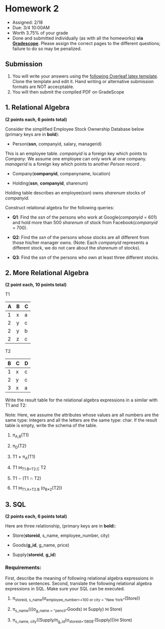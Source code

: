 # Homework 2

* Assigned: 2/18
* Due: 3/4 10:00AM
* Worth 3.75% of your grade
* Done and submitted individually (as with all the homeworks) **via [Gradescope](https://www.gradescope.com)**. 
Please assign the correct pages to the different questions; failure to do so may be penalized.


## Submission

1. You will write your answers using the [following Overleaf latex template](https://www.overleaf.com/read/mvhfmrqpnqbs). Clone the template and edit it.   Hand writing or alternative submission formats are NOT accecptable.
2. You will then submit the compiled PDF on GradeScope


## 1. Relational Algebra

**(2 points each, 6 points total)**

Consider the simplified Employee Stock Ownership Database below (primary keys are in **bold**):

* Person(**ssn**, companyid, salary, managerid)

This is an employee table. *companyid* is a foreign key which points to *Company*.
We assume one employee can only work at one company. *managerid* is a foreign key
which points to another *Person* record .

* Company(**companyid**, companyname, location)

* Holding(**ssn**, **companyid**, sharenum)

Holding table describes an employee(*ssn*) owns *sharenum* stocks of *companyid*.

Construct relational algebra for the following queries:

* **Q1**: Find the *ssn* of the persons who work at Google(*companyid* = 601) and hold more than 500 *sharenum*
   of stock from Facebook(*companyid* = 700).

* **Q2**: Find the *ssn* of the persons whose stocks are all different from those his/her manager owns.
    (Note: Each *companyid* represents a different stock, we do not care about the *sharenum* of stocks).

* **Q3**: Find the *ssn* of the persons who own at least three different stocks.


## 2. More Relational Algebra

**(2 point each, 10 points total)**

T1

|A | B | C |
|---|---|---|
|1 | x | a |
|2 | y | c |
|2 | y | b |
|2 | z | c |


T2

B | C | D
---|---|---
1 | x | c
2 | y | c
3 | x | a


Write the result table for the relational algebra expressions in a similar with T1 and T2:

Note: Here, we assume the attributes whose values are all numbers are the same type: integers
and all the letters are the same type: char. If the result table is empty, write the schema of the table.


1. π<sub>A,B</sub>(T1)

2. π<sub>D</sub>(T2)

3. T1 × π<sub>A</sub>(T1)

4. T1 ⨝<sub>T1.B=T2.C</sub> T2

5. T1 − (T1 ∩ T2)

6. T1 ⨝<sub>T1.A&gt;T2.B</sub> (σ<sub>B&ne;2</sub>(T2))


## 3. SQL

**(2 points each, 6 points total)**

Here are three relationship, (primary keys are in **bold**):

* Store(**storeid**, s_name, employee_number, city)

* Goods(**g_id**, g_name, price)

* Supply(**storeid**, **g_id**)

### Requirements:

First, describe the meaning of following relational algebra expressions in one or two sentences.
Second, translate the following relational algebra expressions in SQL. Make sure your SQL can be executed.


1. π<sub>storeid, s_name</sub>(σ<sub>employee_number<=100 or city = "New York"</sub>(Store))

2. π<sub>s_name</sub>(((σ<sub>g_name = "pencil"</sub>Goods) ⨝ Supply) ⨝ Store)

3. π<sub>s_name, city</sub>((Supply/π<sub>g_id</sub>(σ<sub>storeid='0808'</sub>(Supply)))⨝ Store)
